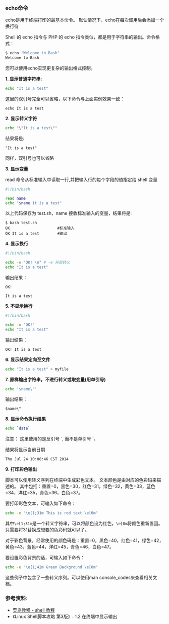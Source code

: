 ### echo命令

echo是用于终端打印的最基本命令。
默认情况下，echo在每次调用后会添加一个换行符

Shell 的 echo 指令与 PHP 的 echo 指令类似，都是用于字符串的输出。命令格式：

```bash
$ echo "Welcome to Bash"
Welcome to Bash
```

您可以使用echo实现更复杂的输出格式控制。

**1. 显示普通字符串:**

```bash
echo "It is a test"
```

这里的双引号完全可以省略，以下命令与上面实例效果一致：
```
echo It is a test
```

**2. 显示转义字符**

```bash
echo "\"It is a test\""
```

结果将是:
```
"It is a test"
```

同样，双引号也可以省略

**3. 显示变量**

read 命令从标准输入中读取一行,并把输入行的每个字段的值指定给 shell 变量
```bash
#!/bin/bash

read name 
echo "$name It is a test"
```

以上代码保存为 test.sh，name 接收标准输入的变量，结果将是:
```
$ bash test.sh
OK                     #标准输入
OK It is a test        #输出
```

**4. 显示换行**

```bash
#!/bin/bash

echo -e "OK! \n" # -e 开启转义
echo "It is a test"
```

输出结果：

```
OK!

It is a test
```

**5. 不显示换行**

```bash
#!/bin/bash

echo -n "OK!"
echo "It is a test"
```

输出结果：

```
OK! It is a test
```

**6. 显示结果定向至文件**

```bash
echo "It is a test" > myfile
```

**7. 原样输出字符串，不进行转义或取变量(用单引号)**

```bash
echo '$name\"'
```

输出结果：

```
$name\"
```

**8. 显示命令执行结果**

```bash
echo `date`
```

注意： 这里使用的是反引号 \`, 而不是单引号 '。

结果将显示当前日期

```
Thu Jul 24 10:08:46 CST 2014
```

**9. 打印彩色输出**

脚本可以使用转义序列在终端中生成彩色文本。
文本颜色是由对应的色彩码来描述的。
其中包括：重置=0，黑色=30，红色=31，绿色=32，黄色=33，蓝色=34，洋红=35，青色=36，白色=37。

要打印彩色文本，可输入如下命令：

```bash
echo -e "\e[1;31m This is red text \e[0m"
```

其中`\e[1;31m`是一个转义字符串，可以将颜色设为红色，`\e[0m`将颜色重新置回。只需要将31替换成想要的色彩码就可以了。

对于彩色背景，经常使用的颜色码是：重置=0，黑色=40，红色=41，绿色=42，黄色=43，蓝色=44，洋红=45，青色=46，白色=47。

要设置彩色背景的话，可输入如下命令：

```bash
echo -e "\e[1;42m Green Background \e[0m"
```

这些例子中包含了一些转义序列。可以使用man console_codes来查看相关文档。


### 参考资料:
- [菜鸟教程 - shell 教程](https://www.runoob.com/linux/linux-shell.html)
- 《Linux Shell脚本攻略 第3版》: 1.2 在终端中显示输出
